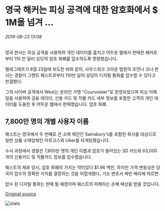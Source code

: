 # 영국 해커는 피싱 공격에 대한 암호화에서 $ 1M을 넘겨 ...

###### 2019-08-23 13:08

영국 판사는 피싱 공격을 사용하여 개인 데이터를 훔치고 어두운 웹에서 판매한 해커로부터 110 만 달러 상당의 암호 화폐를 압수하도록 명령했습니다.

텔레그래프가 8월 23일에 보도한 바와 같이, 사우스워크 크라운 법원의 조안나 코너 판사는 경찰이 그랜트 웨스트로부터 110만 달러 상당의 디지털 통화를 압수할 수 있다고 판결했다.

그의 사이버 공격에서 West는 온라인 가명 "Courvoisier"로 운영되었으며 피싱 이메일을 사용하여 금융 데이터, 신용 카드 및 직불 카드 세부 정보를 포함한 고객의 개인 데이터를 도용한 후 어두운 웹에서 판매했습니다. 암호 화폐.

## 7,800만 명의 개별 사용자 이름

웨스트는 영국에서 두 번째로 큰 소매 체인인 Sainsbury's를 포함한 회사를 대상으로 일반 상품 소매업체인 아르고스와 Uber를 타게팅했습니다.

수사 과정에서 경찰은 7,800만 명의 개인 이름과 암호가 들어있는 SD 카드와 63,000개의 신용카드 및 직불카드 정보를 압수했습니다.

웨스트의 체포 당시, 암호 화폐의 가치는 약이었다 $1.96 백만, 하지만 가격 변동성은 당국이 압수의 정확한 가치를 결정하는 것을 어렵게했다, 기소 변호사 케빈 배리에 따르면.

압수 된 디지털 통화는 판매 될 예정이며 웨스트의 피해자는 손해 배상을 받을 것입니다.

[Original source](https://cointelegraph.com/news/british-hacker-to-hand-over-1m-in-crypto-for-phishing-attacks)

![stats](https://c.statcounter.com/11760860/0/a89fa40b/1/ "stats")